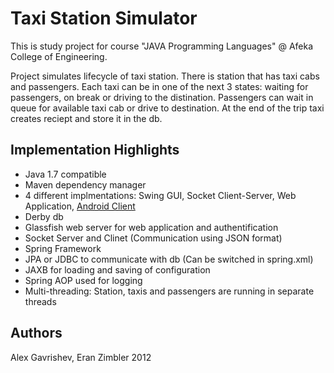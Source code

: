 # Taxi Station Simulator

This is study project for course "JAVA Programming Languages" @ Afeka College of Engineering.

Project simulates lifecycle of taxi station. 
There is station that has taxi cabs and passengers.
Each taxi can be in one of the next 3 states: waiting for passengers, on break or driving to the distination.
Passengers can wait in queue for available taxi cab or drive to destination.
At the end of the trip taxi creates reciept and store it in the db.

## Implementation Highlights

* Java 1.7 compatible
* Maven dependency manager
* 4 different implmentations: Swing GUI, Socket Client-Server, Web Application, [Android Client][1]
* Derby db
* Glassfish web server for web application and authentification
* Socket Server and Clinet (Communication using JSON format)
* Spring Framework
* JPA or JDBC to communicate with db (Can be switched in spring.xml)
* JAXB for loading and saving of configuration
* Spring AOP used for logging
* Multi-threading: Station, taxis and passengers are running in separate threads 

## Authors

Alex Gavrishev, Eran Zimbler 2012

 [1]: https://github.com/anod/TaxiStationAndroid
